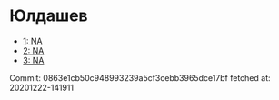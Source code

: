 # Юлдашев
- [1: NA](1.md)
- [2: NA](2.md)
- [3: NA](3.md)

Commit: 0863e1cb50c948993239a5cf3cebb3965dce17bf
 fetched at: 20201222-141911
